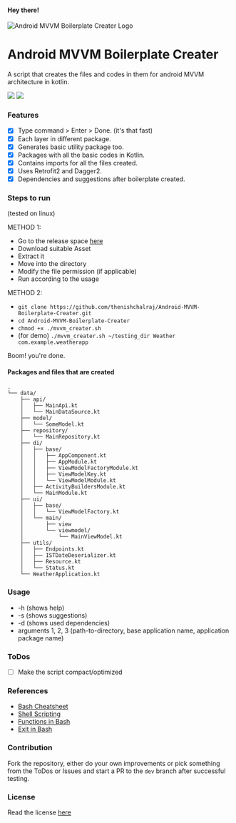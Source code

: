 #### Hey there!

![Android MVVM Boilerplate Creater Logo](https://github.com/thenishchalraj/Android-MVVM-Boilerplate-Creater/blob/main/assets/logo_thumb.png)
# Android MVVM Boilerplate Creater
A script that creates the files and codes in them for android MVVM architecture in kotlin.

<img src="https://img.shields.io/badge/Version-v1.0.1-green" /> <img src="https://img.shields.io/badge/License-MIT-blue" />

### Features
- [x] Type command > Enter > Done. (it's that fast)
- [x] Each layer in different package.
- [x] Generates basic utility package too.
- [x] Packages with all the basic codes in Kotlin.
- [x] Contains imports for all the files created.
- [x] Uses Retrofit2 and Dagger2.
- [x] Dependencies and suggestions after boilerplate created.

### Steps to run
(tested on linux)

METHOD 1:
* Go to the release space [here](https://github.com/thenishchalraj/Android-MVVM-Boilerplate-Creater/releases)
* Download suitable Asset
* Extract it
* Move into the directory
* Modify the file permission (if applicable)
* Run according to the usage

METHOD 2:
* `git clone https://github.com/thenishchalraj/Android-MVVM-Boilerplate-Creater.git`
* `cd Android-MVVM-Boilerplate-Creater`
* `chmod +x ./mvvm_creater.sh`
* (for demo) `./mvvm_creater.sh ~/testing_dir Weather com.example.weatherapp`

Boom! you're done.

#### Packages and files that are created
```
.
└── data/
    ├── api/
    │   ├── MainApi.kt
    │   └── MainDataSource.kt
    ├── model/
    │   └── SomeModel.kt
    ├── repository/
    │   └── MainRepository.kt
    ├── di/
    │   ├── base/
    │   │   ├── AppComponent.kt
    │   │   ├── AppModule.kt
    │   │   ├── ViewModelFactoryModule.kt
    │   │   ├── ViewModelKey.kt
    │   │   └── ViewModelModule.kt
    │   ├── ActivityBuildersModule.kt
    │   └── MainModule.kt
    ├── ui/
    │   ├── base/
    │   │   └── ViewModelFactory.kt
    │   └── main/
    │       ├── view
    │       └── viewmodel/
    │           └── MainViewModel.kt
    ├── utils/
    │   ├── Endpoints.kt
    │   ├── ISTDateDeserializer.kt
    │   ├── Resource.kt
    │   └── Status.kt
    └── WeatherApplication.kt
```

### Usage
* -h (shows help)
* -s (shows suggestions)
* -d (shows used dependencies)
* arguments 1, 2, 3 (path-to-directory, base application name, application package name)

### ToDos
- [ ] Make the script compact/optimized

### References
* [Bash Cheatsheet](https://devhints.io/bash)
* [Shell Scripting](https://tecadmin.net/tutorial/bash-scripting/)
* [Functions in Bash](https://linuxize.com/post/bash-functions/)
* [Exit in Bash](https://askubuntu.com/questions/892604/what-is-the-meaning-of-exit-0-exit-1-and-exit-2-in-a-bash-script)

### Contribution
Fork the repository, either do your own improvements or pick something from the ToDos or Issues and start a PR to the `dev` branch after successful testing.

### License
Read the license [here](https://github.com/thenishchalraj/Android-MVVM-Boilerplate-Creater/blob/main/LICENSE)
